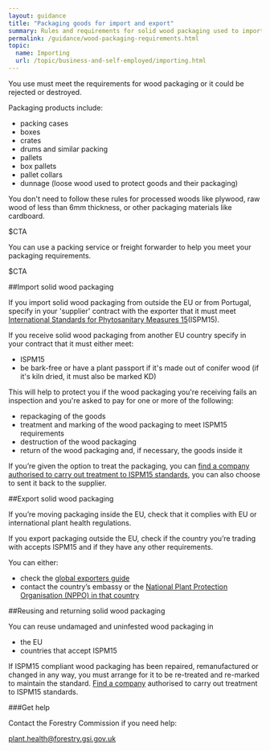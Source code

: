 ```yaml
---
layout: guidance
title: "Packaging goods for import and export"
summary: Rules and requirements for solid wood packaging used to import and export goods, including wooden crates, drums and pallets.
permalink: /guidance/wood-packaging-requirements.html
topic:
  name: Importing
  url: /topic/business-and-self-employed/importing.html
---
```

You use must meet the requirements for wood packaging or it could be rejected or destroyed.

Packaging products include:

- packing cases
- boxes
- crates
- drums and similar packing
- pallets
- box pallets
- pallet collars
- dunnage (loose wood used to protect goods and their packaging)

You don't need to follow these rules for processed woods like plywood, raw wood of less than 6mm thickness, or other packaging materials like cardboard.

$CTA

You can use a packing service or freight forwarder to help you meet your packaging requirements.

$CTA

##Import solid wood packaging

If you import solid wood packaging from outside the EU or from Portugal, specify in your 'supplier' contract with the exporter that it must meet [International Standards for Phytosanitary Measures 15](http://www.forestry.gov.uk/pdf/fcph004.pdf/$file/fcph004.pdf)(ISPM15).

If you receive solid wood packaging from another EU country specify in your contract that it must either meet:

* ISPM15
* be bark-free or have a plant passport if it's made out of conifer wood (if it's kiln dried, it must also be marked KD)

This will help to protect you if the wood packaging you're receiving fails an inspection and you're asked to pay for one or more of the following:

- repackaging  of the goods
- treatment and marking of the wood packaging to meet ISPM15 requirements
- destruction of the wood packaging
- return of the wood packaging and, if necessary, the goods inside it

If you’re given the option to treat the packaging, you can [find a company authorised to carry out treatment to ISPM15 standards](http://www.timcon.org/FindASupplier/Default.asp), you can also choose to sent it back to the supplier.

##Export solid wood packaging

If you’re moving packaging inside the EU, check that it complies with EU or international plant health regulations.

If you export packaging outside the EU, check if the country you’re trading with accepts ISPM15 and if they have any other requirements. 

You can either:

- check the [global exporters guide](http://www.timcon.org/ISPM15/ISPM15GlobalGuide.asp)
- contact the country’s embassy or the [National Plant Protection Organisation (NPPO) in that country](https://www.ippc.int/en/partners/regional-plant-protection-organizations)

##Reusing and returning solid  wood packaging

 You can reuse undamaged and uninfested wood packaging in 

- the EU
- countries that accept ISPM15

If ISPM15 compliant  wood packaging has been repaired, remanufactured or changed in any way, you must arrange for it to be re-treated and re-marked to maintain the standard. [Find a company]((http://www.timcon.org/FindASupplier/Default.asp)) authorised to carry out treatment to ISPM15 standards.

###Get help

Contact the Forestry Commission if you need help:

[plant.health@forestry.gsi.gov.uk](mailto:plant.health@forestry.gsi.gov.uk)
